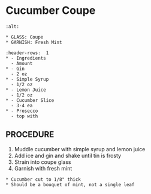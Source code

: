 # Cucumber Coupe

```{image} ../../images/
:alt: 
```

```{note}
* GLASS: Coupe
* GARNISH: Fresh Mint
```

```{list-table}
:header-rows:  1
* - Ingredients
  - Amount
* - Gin
  - 2 oz
* - Simple Syrup
  - 1/2 oz
* - Lemon Juice
  - 1/2 oz
* - Cucumber Slice
  - 3-4 ea
* - Prosecco
  - top with
```

## PROCEDURE
1. Muddle cucumber with simple syrup and lemon juice
2. Add ice and gin and shake until tin is frosty
3. Strain into coupe glass
4. Garnish with fresh mint

```{important}
* Cucumber cut to 1/8" thick
* Should be a bouquet of mint, not a single leaf
```
